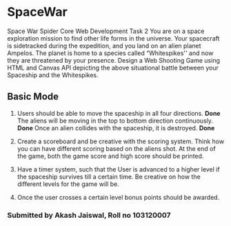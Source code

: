 # SpaceWar
Space War Spider Core Web Development Task 2
You are on a space exploration mission to find other life forms in the universe.
Your spacecraft is sidetracked during the expedition, and you land on an alien
planet Ampelos. The planet is home to a species called “Whitespikes'' and now
they are threatened by your presence. Design a Web Shooting Game using
HTML and Canvas API depicting the above situational battle between your
Spaceship and the Whitespikes.

## Basic Mode
1. Users should be able to move the spaceship in all four directions. <b>Done</b> The
aliens will be moving in the top to bottom direction continuously. <b>Done</b> Once an alien collides with the spaceship, it is destroyed. <b>Done</b>

2. Create a scoreboard and be creative with the scoring system. Think how
you can have different scoring based on the aliens shot. At the end of the
game, both the game score and high score should be printed.

3. Have a timer system, such that the User is advanced to a higher level if
the spaceship survives till a certain time. Be creative on how the different
levels for the game will be.

4. Once the user crosses a certain level bonus points should be awarded.

### Submitted by Akash Jaiswal, Roll no 103120007
